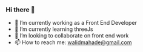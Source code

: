 ### Hi there 👋

- 🔭 I’m currently working as a Front End Developer
- 🌱 I’m currently learning threeJs
- 👯 I’m looking to collaborate on front end work
- 📫 How to reach me: walidmahade@gmail.com
